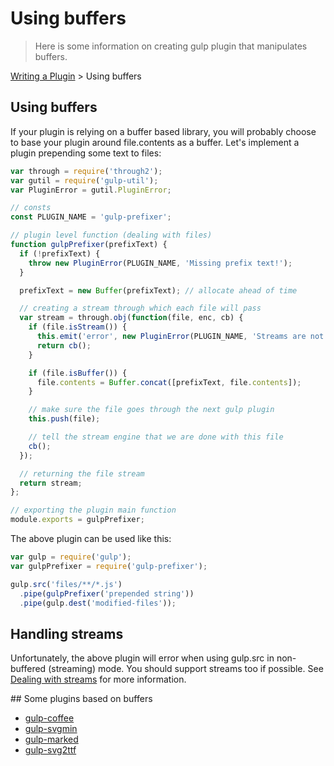 # Using buffers

> Here is some information on creating gulp plugin that manipulates buffers.

[Writing a Plugin](README.md) > Using buffers

## Using buffers
If your plugin is relying on a buffer based library, you will probably choose to base your plugin around file.contents as a buffer. Let's implement a plugin prepending some text to files:

```js
var through = require('through2');
var gutil = require('gulp-util');
var PluginError = gutil.PluginError;

// consts
const PLUGIN_NAME = 'gulp-prefixer';

// plugin level function (dealing with files)
function gulpPrefixer(prefixText) {
  if (!prefixText) {
    throw new PluginError(PLUGIN_NAME, 'Missing prefix text!');
  }

  prefixText = new Buffer(prefixText); // allocate ahead of time

  // creating a stream through which each file will pass
  var stream = through.obj(function(file, enc, cb) {
    if (file.isStream()) {
      this.emit('error', new PluginError(PLUGIN_NAME, 'Streams are not supported!'));
      return cb();
    }

    if (file.isBuffer()) {
      file.contents = Buffer.concat([prefixText, file.contents]);
    }

    // make sure the file goes through the next gulp plugin
    this.push(file);

    // tell the stream engine that we are done with this file
    cb();
  });

  // returning the file stream
  return stream;
};

// exporting the plugin main function
module.exports = gulpPrefixer;
```

The above plugin can be used like this:

```js
var gulp = require('gulp');
var gulpPrefixer = require('gulp-prefixer');

gulp.src('files/**/*.js')
  .pipe(gulpPrefixer('prepended string'))
  .pipe(gulp.dest('modified-files'));
```

## Handling streams

Unfortunately, the above plugin will error when using gulp.src in non-buffered (streaming) mode. You should support streams too if possible. See [Dealing with streams](dealing-with-streams.md) for more information.

## Some plugins based on buffers

* [gulp-coffee](https://github.com/wearefractal/gulp-coffee)
* [gulp-svgmin](https://github.com/ben-eb/gulp-svgmin)
* [gulp-marked](https://github.com/lmtm/gulp-marked)
* [gulp-svg2ttf](https://github.com/nfroidure/gulp-svg2ttf)
